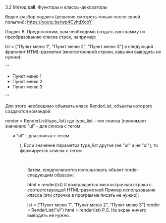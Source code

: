 3.2 Метод __call__. Функторы и классы-декораторы

Видео-разбор подвига (решение смотреть только после своей попытки): https://youtu.be/wp4CyhdXcbY

Подвиг 6. Предположим, вам необходимо создать программу по преобразованию списка строк, например:

lst = ["Пункт меню 1", "Пункт меню 2", "Пункт меню 3"]
в следующий фрагмент HTML-разметки (многострочной строки, кавычки выводить не нужно):

'''<ul>
<li>Пункт меню 1</li>
<li>Пункт меню 2</li>
<li>Пункт меню 3</li>
</ul>'''

Для этого необходимо объявить класс RenderList, объекты которого создаются командой:

render = RenderList(type_list)
где type_list - тип списка (принимает значения: "ul" - для списка с тегом <ul> и "ol" - для списка с тегом <ol>). Если значение параметра type_list другое (не "ul" и не "ol"), то формируется список с тегом <ul>.

Затем, предполагается использовать объект render следующим образом:

html = render(lst) # возвращается многострочная строка с соответствующей HTML-разметкой
Пример использования класса (эти строчки в программе писать не нужно):

lst = ["Пункт меню 1", "Пункт меню 2", "Пункт меню 3"]
render = RenderList("ol")
html = render(lst)
P.S. На экран ничего выводить не нужно. 
